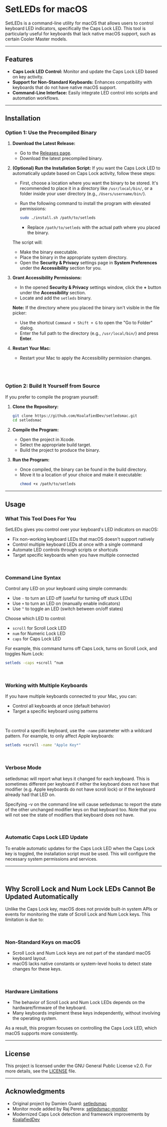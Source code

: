 # SetLEDs for macOS

SetLEDs is a command-line utility for macOS that allows users to control keyboard LED indicators, specifically the Caps Lock LED. This tool is particularly useful for keyboards that lack native macOS support, such as certain Cooler Master models.

---

## Features

- **Caps Lock LED Control:** Monitor and update the Caps Lock LED based on key activity.
- **Support for Non-Standard Keyboards:** Enhances compatibility with keyboards that do not have native macOS support.
- **Command-Line Interface:** Easily integrate LED control into scripts and automation workflows.

---

## Installation

### Option 1: Use the Precompiled Binary

1. **Download the Latest Release:**
   - Go to the [Releases page](https://github.com/KoalafiedDev/setledsmac/releases).
   - Download the latest precompiled binary.

2. **(Optional) Run the Installation Script:**
   If you want the Caps Lock LED to automatically update based on Caps Lock activity, follow these steps:
   
   - First, choose a location where you want the binary to be stored. It's recommended to place it in a directory like `/usr/local/bin/`, or a folder inside your user directory (e.g., `/Users/username/bin/`).
   
   - Run the following command to install the program with elevated permissions:
     ```bash
     sudo ./install.sh /path/to/setleds
     ```
     - Replace `/path/to/setleds` with the actual path where you placed the binary.
   
   The script will:
   - Make the binary executable.
   - Place the binary in the appropriate system directory.
   - Open the **Security & Privacy** settings page in **System Preferences** under the **Accessibility** section for you.

3. **Grant Accessibility Permissions:**
   - In the opened **Security & Privacy** settings window, click the **+** button under the **Accessibility** section.
   - Locate and add the `setleds` binary.
   
   **Note:** If the directory where you placed the binary isn't visible in the file picker:
   - Use the shortcut `Command + Shift + G` to open the "Go to Folder" dialog.
   - Enter the full path to the directory (e.g., `/usr/local/bin/`) and press **Enter**.

4. **Restart Your Mac:**
   - Restart your Mac to apply the Accessibility permission changes.

<br>
<br>

### Option 2: Build It Yourself from Source

If you prefer to compile the program yourself:

1. **Clone the Repository:**
   ```bash
   git clone https://github.com/KoalafiedDev/setledsmac.git
   cd setledsmac
   ```

2. **Compile the Program:**
   - Open the project in Xcode.
   - Select the appropriate build target.
   - Build the project to produce the binary.

3. **Run the Program:**
   - Once compiled, the binary can be found in the build directory.
   - Move it to a location of your choice and make it executable:
     ```bash
     chmod +x /path/to/setleds
     ```

---

## Usage
### What This Tool Does For You

SetLEDs gives you control over your keyboard's LED indicators on macOS:
- Fix non-working keyboard LEDs that macOS doesn't support natively
- Control multiple keyboard LEDs at once with a single command
- Automate LED controls through scripts or shortcuts
- Target specific keyboards when you have multiple connected

<br>

### Command Line Syntax

Control any LED on your keyboard using simple commands:
- Use `-` to turn an LED off (useful for turning off stuck LEDs)
- Use `+` to turn an LED on (manually enable indicators)
- Use `^` to toggle an LED (switch between on/off states)

Choose which LED to control:
- `scroll` for Scroll Lock LED
- `num` for Numeric Lock LED
- `caps` for Caps Lock LED

For example, this command turns off Caps Lock, turns on Scroll Lock, and toggles Num Lock:
```bash
setleds -caps +scroll ^num
```

<br>

### Working with Multiple Keyboards

If you have multiple keyboards connected to your Mac, you can:
- Control all keyboards at once (default behavior)
- Target a specific keyboard using patterns

<br>

To control a specific keyboard, use the `-name` parameter with a wildcard pattern. For example, to only affect Apple keyboards:
```bash
setleds +scroll -name "Apple Key*"
```

<br>

### Verbose Mode

setledsmac will report what keys it changed for each keyboard. This is sometimes different per keyboard if either the keyboard does not have that modifier (e.g. Apple keyboards do not have scroll lock) or if the keyboard already had that LED on.

Specifying -v on the command line will cause setledsmac to report the state of the other unchanged modifier keys on that keyboard too. Note that you will not see the state of modifiers that keyboard does not have.

<br>

### Automatic Caps Lock LED Update

To enable automatic updates for the Caps Lock LED when the Caps Lock key is toggled, the installation script must be used. This will configure the necessary system permissions and services.

---

<br>

## Why Scroll Lock and Num Lock LEDs Cannot Be Updated Automatically

Unlike the Caps Lock key, macOS does not provide built-in system APIs or events for monitoring the state of Scroll Lock and Num Lock keys. This limitation is due to:

<br>

### Non-Standard Keys on macOS
- Scroll Lock and Num Lock keys are not part of the standard macOS keyboard layout.
- macOS lacks native constants or system-level hooks to detect state changes for these keys.

<br>

### Hardware Limitations
- The behavior of Scroll Lock and Num Lock LEDs depends on the hardware/firmware of the keyboard.
- Many keyboards implement these keys independently, without involving the operating system.

As a result, this program focuses on controlling the Caps Lock LED, which macOS supports more consistently.

---

## License

This project is licensed under the GNU General Public License v2.0. For more details, see the [LICENSE](LICENSE) file.

---

## Acknowledgments

- Original project by Damien Guard: [setledsmac](https://github.com/damieng/setledsmac)
- Monitor mode added by Raj Perera: [setledsmac-monitor](https://github.com/rajiteh/setledsmac)
- Modernized Caps Lock detection and framework improvements by [KoalafiedDev](https://github.com/KoalafiedDev/setledsmac)
